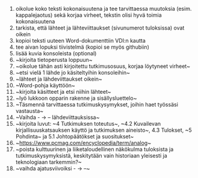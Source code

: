 
1. oikolue koko teksti kokonaisuutena ja tee tarvittaessa muutoksia (esim. kappalejaotus) sekä korjaa virheet, tekstin olisi hyvä toimia kokonaisuutena
2. tarkista, että lähteet ja lähteviittaukset (sivunumerot tuloksissa) ovat oikein
3. kopioi teksti uuteen Word-dokumenttiin VDI:n kautta
4. tee aivan lopuksi tiivistelmä (kopioi se myös githubiin)
5. lisää kuvia konsoleista (optional)
6. ~kirjoita tietoperusta loppuun~
7. ~oikolue tähän asti kirjoitettu tutkimusosuus, korjaa löytyneet virheet~
8. ~etsi vielä 1 lähde jo käsiteltyihin konsoleihin~
9. ~lähteet ja lähdeviittaukset oikein~
10. ~Word-pohja käyttöön~
11. ~kirjoita käsitteet ja etsi niihin lähteet~
12. ~lyö lukkoon opparin rakenne ja sisällysluettelo~
13. ~Täsmennä tarvittaessa tutkimuskysymykset, joihin haet työssäsi vastausta~
14. ~Vaihda - -> –  lähdeviittauksissa~
15. ~kirjoita luvut: ~4 Tutkimuksen toteutus~, ~4.2 Kuvailevan kirjallisuuskatsauksen käyttö ja tutkimuksen aineisto~, 4.3 Tulokset, ~5 Pohdinta~ ja 5.1 Johtopäätökset ja suositukset~
18. ~https://www.pcmag.com/encyclopedia/term/analog~
19. ~poista kulttuurinen ja liiketaloudellinen näkökulma tuloksista ja tutkimuskysymyksistä, keskitytään vain historiaan yleisesti ja teknologiaan tarkemmin?~
20. ~vaihda ajatusviivoiksi - -> –~
